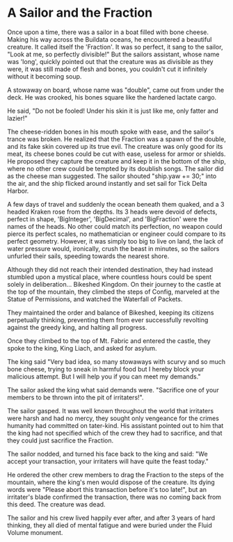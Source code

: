 # A Sailor and the Fraction

Once upon a time, there was a sailor in a boat filled with bone cheese. Making his way across the Buildata oceans, he encountered a beautiful creature. It called itself the 'Fraction'. It was so perfect, it sang to the sailor, "Look at me, so perfectly divisible!" But the sailors assistant, whose name was 'long', quickly pointed out that the creature was as divisible as they were, it was still made of flesh and bones, you couldn't cut it infinitely without it becoming soup.

A stowaway on board, whose name was "double", came out from under the deck. He was crooked, his bones square like the hardened lactate cargo.

He said, "Do not be fooled! Under his skin it is just like me, only fatter and lazier!"

The cheese-ridden bones in his mouth spoke with ease, and the sailor's trance was broken. He realized that the Fraction was a spawn of the double, and its fake skin covered up its true evil. The creature was only good for its meat, its cheese bones could be cut with ease, useless for armor or shields. He proposed they capture the creature and keep it in the bottom of the ship, where no other crew could be tempted by its doublish songs. The sailor did as the cheese man suggested. The sailor shouted "ship.yaw += 30;" into the air, and the ship flicked around instantly and set sail for Tick Delta Harbor.

A few days of travel and suddenly the ocean beneath them quaked, and a 3 headed Kraken rose from the depths. Its 3 heads were devoid of defects, perfect in shape, 'BigInteger', 'BigDecimal', and 'BigFraction' were the names of the heads. No other could match its perfection, no weapon could pierce its perfect scales, no mathematician or engineer could compare to its perfect geometry. However, it was simply too big to live on land, the lack of water pressure would, ironically, crush the beast in minutes, so the sailors unfurled their sails, speeding towards the nearest shore.

Although they did not reach their intended destination, they had instead stumbled upon a mystical place, where countless hours could be spent solely in deliberation... Bikeshed Kingdom. On their journey to the castle at the top of the mountain, they climbed the steps of Config, marveled at the Statue of Permissions, and watched the Waterfall of Packets.

They maintained the order and balance of Bikeshed, keeping its citizens perpetually thinking, preventing them from ever successfully revolting against the greedy king, and halting all progress.

Once they climbed to the top of Mt. Fabric and entered the castle, they spoke to the king, King Liach, and asked for asylum.

The king said "Very bad idea, so many stowaways with scurvy and so much bone cheese, trying to sneak in harmful food but I hereby block your malicious attempt. But I will help you if you can meet my demands."

The sailor asked the king what said demands were. "Sacrifice one of your members to be thrown into the pit of irritaters!".

The sailor gasped. It was well known throughout the world that irritaters were harsh and had no mercy, they sought only vengeance for the crimes humanity had committed on tater-kind. His assistant pointed out to him that the king had not specified which of the crew they had to sacrifice, and that they could just sacrifice the Fraction.

The sailor nodded, and turned his face back to the king and said: "We accept your transaction, your irritaters will have quite the feast today."

He ordered the other crew members to drag the Fraction to the steps of the mountain, where the king's men would dispose of the creature. Its dying words were "Please abort this transaction before it's too late!", but an irritater's blade confirmed the transaction, there was no coming back from this deed. The creature was dead.

The sailor and his crew lived happily ever after, and after 3 years of hard thinking, they all died of mental fatigue and were buried under the Fluid Volume monument.
